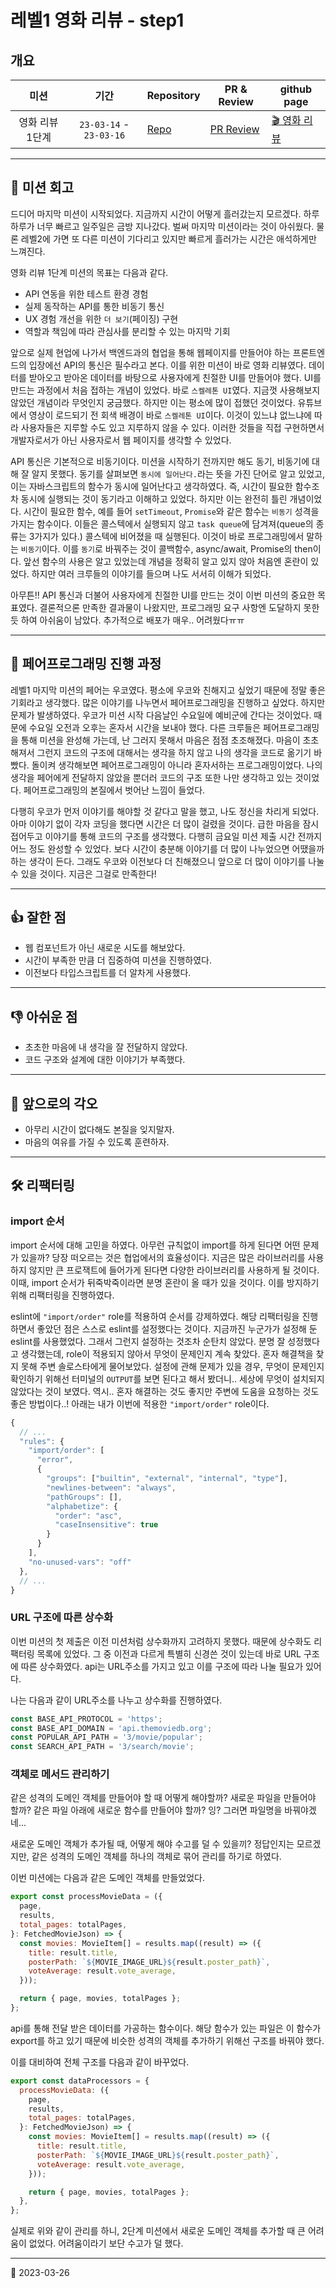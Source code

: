 # 레벨1 영화 리뷰 - step1

## 개요

|      미션       |          기간           | Repository                                                                      | PR & Review                                                                 | github page                                                         |
| :-------------: | :---------------------: | ------------------------------------------------------------------------------- | --------------------------------------------------------------------------- | ------------------------------------------------------------------- |
| 영화 리뷰 1단계 | `23-03-14` - `23-03-16` | [Repo](https://github.com/nlom0218/javascript-movie-review/tree/nlom0218-step1) | [PR Review](https://github.com/woowacourse/javascript-movie-review/pull/28) | [🎬 영화 리뷰](https://nlom0218.github.io/javascript-movie-review/) |

---

## 🚀 미션 회고

드디어 마지막 미션이 시작되었다. 지금까지 시간이 어떻게 흘러갔는지 모르겠다. 하루하루가 너무 빠르고 일주일은 금방 지나갔다. 벌써 마지막 미션이라는 것이 아쉬웠다. 물론 레벨2에 가면 또 다른 미션이 기다리고 있지만 빠르게 흘러가는 시간은 애석하게만 느껴진다.

영화 리뷰 1단계 미션의 목표는 다음과 같다.

- API 연동을 위한 테스트 환경 경험
- 실제 동작하는 API를 통한 비동기 통신
- UX 경험 개선을 위한 `더 보기`(페이징) 구현
- 역할과 책임에 따라 관심사를 분리할 수 있는 마지막 기회

앞으로 실제 현업에 나가서 백엔드과의 협업을 통해 웹페이지를 만들어야 하는 프론트엔드의 입장에선 API의 통신은 필수라고 본다. 이를 위한 미션이 바로 영화 리뷰였다. 데이터를 받아오고 받아온 데이터를 바탕으로 사용자에게 친절한 UI를 만들어야 했다. UI를 만드는 과정에서 처음 접하는 개념이 있었다. 바로 `스켈레톤 UI`였다. 지금껏 사용해보지 않았던 개념이라 무엇인지 궁금했다. 하지만 이는 평소에 많이 접했던 것이었다. 유튜브에서 영상이 로드되기 전 회색 배경이 바로 `스켈레톤 UI`이다. 이것이 있느냐 없느냐에 따라 사용자들은 지루할 수도 있고 지루하지 않을 수 있다. 이러한 것들을 직접 구현하면서 개발자로서가 아닌 사용자로서 웹 페이지를 생각할 수 있었다.

API 통신은 기본적으로 비동기이다. 미션을 시작하기 전까지만 해도 동기, 비동기에 대해 잘 알지 못했다. 동기를 살펴보면 `동시에 일어난다.`라는 뜻을 가진 단어로 알고 있었고, 이는 자바스크립트의 함수가 동시에 일어난다고 생각하였다. 즉, 시간이 필요한 함수조차 동시에 실행되는 것이 동기라고 이해하고 있었다. 하지만 이는 완전히 틀린 개념이었다. 시간이 필요한 함수, 예를 들어 `setTimeout`, `Promise`와 같은 함수는 `비동기` 성격을 가지는 함수이다. 이들은 콜스텍에서 실행되지 않고 `task queue`에 담겨져(queue의 종류는 3가지가 있다.) 콜스텍에 비어졌을 때 실행된다. 이것이 바로 프로그래밍에서 말하는 `비동기`이다. 이를 `동기`로 바꿔주는 것이 콜백함수, async/await, Promise의 then이다. 앞선 함수의 사용은 알고 있었는데 개념을 정확히 알고 있지 않아 처음엔 혼란이 있었다. 하지만 여러 크루들의 이야기를 들으며 나도 서서히 이해가 되었다.

아무튼!! API 통신과 더불어 사용자에게 친절한 UI를 만드는 것이 이번 미션의 중요한 목표였다. 결론적으론 만족한 결과물이 나왔지만, 프로그래밍 요구 사항엔 도달하지 못한 듯 하여 아쉬움이 남았다. 추가적으로 배포가 매우.. 어려웠다ㅠㅠ

---

## 👬 페어프로그래밍 진행 과정

레벨1 마지막 미션의 페어는 우코였다. 평소에 우코와 친해지고 싶었기 때문에 정말 좋은 기회라고 생각했다. 많은 이야기를 나누면서 페어프로그래밍을 진행하고 싶었다. 하지만 문제가 발생하였다. 우코가 미션 시작 다음날인 수요일에 예비군에 간다는 것이었다. 때문에 수요일 오전과 오후는 혼자서 시간을 보내야 했다. 다른 크루들은 페어프로그래밍을 통해 미션을 완성해 가는데, 난 그러지 못해서 마음은 점점 초조해졌다. 마음이 초초해져서 그런지 코드의 구조에 대해서는 생각을 하지 않고 나의 생각을 코드로 옮기기 바빴다. 돌이켜 생각해보면 페어프로그래밍이 아니라 혼자서하는 프로그래밍이었다. 나의 생각을 페어에게 전달하지 않았을 뿐더러 코드의 구조 또한 나만 생각하고 있는 것이었다. 페어프로그래밍의 본질에서 벗어난 느낌이 들었다.

다행히 우코가 먼저 이야기를 해야할 것 같다고 말을 했고, 나도 정신을 차리게 되었다. 아마 이야기 없이 각자 코딩을 했다면 시간은 더 많이 걸렸을 것이다. 급한 마음을 잠시 접어두고 이야기를 통해 코드의 구조를 생각했다. 다행히 금요일 미션 제출 시간 전까지 어느 정도 완성할 수 있었다. 보다 시간이 충분해 이야기를 더 많이 나누었으면 어땠을까 하는 생각이 든다. 그래도 우코와 이전보다 더 친해졌으니 앞으로 더 많이 이야기를 나눌 수 있을 것이다. 지금은 그걸로 만족한다!

---

## 👍 잘한 점

- 웹 컴포넌트가 아닌 새로운 시도를 해보았다.
- 시간이 부족한 만큼 더 집중하여 미션을 진행하였다.
- 이전보다 타입스크립트를 더 알차게 사용했다.

---

## 👎 아쉬운 점

- 초초한 마음에 내 생각을 잘 전달하지 않았다.
- 코드 구조와 설계에 대한 이야기가 부족했다.

---

## 👊 앞으로의 각오

- 아무리 시간이 없다해도 본질을 잊지말자.
- 마음의 여유를 가질 수 있도록 훈련하자.

---

## 🛠️ 리팩터링

### import 순서

import 순서에 대해 고민을 하였다. 아무런 규칙없이 import를 하게 된다면 어떤 문제가 있을까? 당장 떠오르는 것은 협업에서의 효율성이다. 지금은 많은 라이브러리를 사용하지 않지만 큰 프로잭트에 들어가게 된다면 다양한 라이브러리를 사용하게 될 것이다. 이때, import 순서가 뒤죽박죽이라면 분명 혼란이 올 때가 있을 것이다. 이를 방지하기 위해 리팩터링을 진행하였다.

eslint에 `"import/order"` role를 적용하여 순서를 강제하였다. 해당 리팩터링을 진행하면서 좋았던 점은 스스로 eslint를 설정했다는 것이다. 지금까진 누군가가 설정해 둔 eslint를 사용했었다. 그래서 그런지 설정하는 것조차 순탄치 않았다. 분명 잘 성정했다고 생각했는데, role이 적용되지 않아서 무엇이 문제인지 계속 찾았다. 혼자 해결책을 찾지 못해 주변 솔로스타에게 물어보았다. 설정에 관해 문제가 있을 경우, 무엇이 문제인지 확인하기 위해선 터미널의 `OUTPUT`를 보면 된다고 해서 봤더니.. 세상에 무엇이 설치되지 않았다는 것이 보였다. 역시.. 혼자 해결하는 것도 좋지만 주변에 도움을 요청하는 것도 좋은 방법이다..! 아래는 내가 이번에 적용한 `"import/order"` role이다.

```javascript
{
  // ...
  "rules": {
    "import/order": [
      "error",
      {
        "groups": ["builtin", "external", "internal", "type"],
        "newlines-between": "always",
        "pathGroups": [],
        "alphabetize": {
          "order": "asc",
          "caseInsensitive": true
        }
      }
    ],
    "no-unused-vars": "off"
  },
  // ...
}
```

### URL 구조에 따른 상수화

이번 미션의 첫 제출은 이전 미션처럼 상수화까지 고려하지 못했다. 때문에 상수화도 리팩터링 목록에 있었다. 그 중 이전과 다르게 특별히 신경쓴 것이 있는데 바로 URL 구조에 따른 상수화였다. api는 URL주소를 가지고 있고 이를 구조에 따라 나눌 필요가 있어다.

나는 다음과 같이 URL주소를 나누고 상수화를 진행하였다.

```javascript
const BASE_API_PROTOCOL = 'https';
const BASE_API_DOMAIN = 'api.themoviedb.org';
const POPULAR_API_PATH = '3/movie/popular';
const SEARCH_API_PATH = '3/search/movie';
```

### 객체로 메서드 관리하기

같은 성격의 도메인 객체를 만들어야 할 때 어떻게 해야할까? 새로운 파일을 만들어야 할까? 같은 파일 아래에 새로운 함수를 만들어야 할까? 잉? 그러면 파일명을 바꿔야겠네...

새로운 도메인 객체가 추가될 때, 어떻게 해야 수고를 덜 수 있을끼? 정답인지는 모르겠지만, 같은 성격의 도메인 객체를 하나의 객체로 묶어 관리를 하기로 하였다.

이번 미션에는 다음과 같은 도메인 객체를 만들었었다.

```javascript
export const processMovieData = ({
  page,
  results,
  total_pages: totalPages,
}: FetchedMovieJson) => {
  const movies: MovieItem[] = results.map((result) => ({
    title: result.title,
    posterPath: `${MOVIE_IMAGE_URL}${result.poster_path}`,
    voteAverage: result.vote_average,
  }));

  return { page, movies, totalPages };
};
```

api를 통해 전달 받은 데이터를 가공하는 함수이다. 해당 함수가 있는 파일은 이 함수가 export를 하고 있기 때문에 비슷한 성격의 객체를 추가하기 위해선 구조를 바꿔야 했다.

이를 대비하여 전체 구조를 다음과 같이 바꾸었다.

```javascript
export const dataProcessors = {
  processMovieData: ({
    page,
    results,
    total_pages: totalPages,
  }: FetchedMovieJson) => {
    const movies: MovieItem[] = results.map((result) => ({
      title: result.title,
      posterPath: `${MOVIE_IMAGE_URL}${result.poster_path}`,
      voteAverage: result.vote_average,
    }));

    return { page, movies, totalPages };
  },
};
```

실제로 위와 같이 관리를 하니, 2단계 미션에서 새로운 도메인 객체를 추가할 때 큰 어려움이 없었다. 어려움이라기 보단 수고가 덜 했다.

---

📅 2023-03-26
